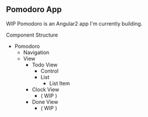 
## Pomodoro App

WIP Pomodoro is an Angular2 app I'm currently building.


Component Structure
  - Pomodoro
    - Navigation
    - View
      - Todo View
        - Control
        - List
          - List Item
      - Clock View
        - ( WIP )
      - Done View
        - ( WIP )
